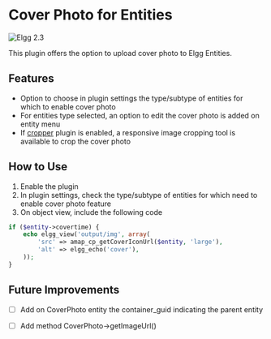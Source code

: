 Cover Photo for Entities
========================

![Elgg 2.3](https://img.shields.io/badge/Elgg-2.2-orange.svg?style=flat-square)

This plugin offers the option to upload cover photo to Elgg Entities.

## Features
- Option to choose in plugin settings the type/subtype of entities for which to enable cover photo
- For entities type selected, an option to edit the cover photo is added on entity menu
- If [cropper](https://github.com/nlybe/Elgg-Cropper) plugin is enabled, a responsive image cropping tool is available to crop the cover photo

## How to Use
1. Enable the plugin
2. In plugin settings, check the type/subtype of entities for which need to enable cover photo feature
3. On object view, include the following code

```php
if ($entity->covertime) {                    
    echo elgg_view('output/img', array(
        'src' => amap_cp_getCoverIconUrl($entity, 'large'),
        'alt' => elgg_echo('cover'),
    ));
}
```

## Future Improvements
- [ ] Add on CoverPhoto entity the container_guid indicating the parent entity
- [ ] Add method CoverPhoto->getImageUrl()

